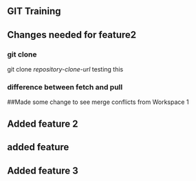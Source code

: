 ## GIT Training
## Changes needed for feature2
### git clone 

git clone *repository-clone-url*  testing this

### difference between fetch and pull

##Made some change to see merge conflicts from Workspace 1

## Added feature 2

## added feature

## Added feature 3
